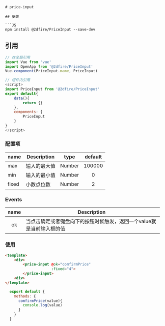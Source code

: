 ```
# price-input

## 安装

```JS
npm install @2dfire/PriceInput --save-dev
```

## 引用

``` javascript
// 在全局引用
import Vue from 'vue'
import OpenApp from '@2dfire/PriceInput'
Vue.component(PriceInput.name, PriceInput)
```

``` javascript
// 组件内引用
<script>
import PriceInput from '@2dfire/PriceInput'
export default{
    data(){
        return {}
    },
    components: {
        PriceInput
    }
}
</script>
```

### 配置项

|    name    |    Description   |   type   |default|
| -----------------  | ---------------- | :--------: | :----------: |
| max     | 输入的最大值 |Number| 100000
| min        | 输入的最小值 |Number | 0
| fixed        | 小数点位数 |Number | 2


### Events

| name | Description   |
| :--------:   | -----  |
|   ok     |  当点击确定或者键盘向下的按钮时候触发，返回一个value就是当前输入框的值

### 使用

```html
<template>
    <div>
        <price-input @ok="comfirmPrice"
                     :fixed="4">
        </price-input>
    <div>
</template>
```

```javascript
  export default {
    methods: {
      comfirmPrice(value){
        console.log(value)
      }
    }
  }
```
